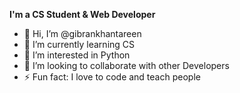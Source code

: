 <b>I'm a CS Student & Web Developer</b>
- 👋 Hi, I’m @gibrankhantareen
- 🌱 I’m currently learning CS
- 👀 I’m interested in Python
- 👯 I’m looking to collaborate with other Developers
- ⚡ Fun fact: I love to code and teach people

<!---
gibrankhantareen/gibrankhantareen is a ✨ special ✨ repository because its `README.md` (this file) appears on your GitHub profile.
You can click the Preview link to take a look at your changes.
--->
